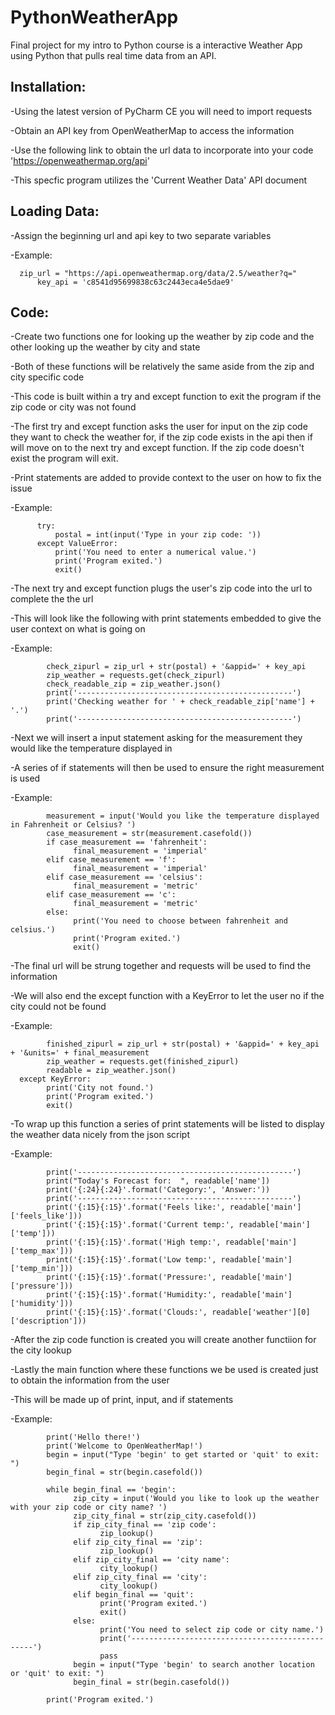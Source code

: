 # PythonWeatherApp
Final project for my intro to Python course is a interactive Weather App using Python that pulls real time data from an API.

## Installation:
-Using the latest version of PyCharm CE you will need to import requests

-Obtain an API key from OpenWeatherMap to access the information

-Use the following link to obtain the url data to incorporate into your code 'https://openweathermap.org/api'

-This specfic program utilizes the 'Current Weather Data' API document


## Loading Data:
-Assign the beginning url and api key to two separate variables 

-Example:
      
      zip_url = "https://api.openweathermap.org/data/2.5/weather?q="
          key_api = 'c8541d95699838c63c2443eca4e5dae9'

## Code:
-Create two functions one for looking up the weather by zip code and the other looking up the weather by city and state

-Both of these functions will be relatively the same aside from the zip and city specific code

-This code is built within a try and except function to exit the program if the zip code or city was not found

-The first try and except function asks the user for input on the zip code they want to check the weather for, if the zip code exists in the api then if will move on to the next try and except function. If the zip code doesn't exist the program will exit.

-Print statements are added to provide context to the user on how to fix the issue

-Example:
          
          try:
              postal = int(input('Type in your zip code: '))
          except ValueError:
              print('You need to enter a numerical value.')
              print('Program exited.')
              exit()

-The next try and except function plugs the user's zip code into the url to complete the the url

-This will look like the following with print statements embedded to give the user context on what is going on

-Example:
            
            check_zipurl = zip_url + str(postal) + '&appid=' + key_api
            zip_weather = requests.get(check_zipurl)
            check_readable_zip = zip_weather.json()
            print('------------------------------------------------')
            print('Checking weather for ' + check_readable_zip['name'] + '.')
            print('------------------------------------------------')

-Next we will insert a input statement asking for the measurement they would like the temperature displayed in

-A series of if statements will then be used to ensure the right measurement is used

-Example: 
            
            measurement = input('Would you like the temperature displayed in Fahrenheit or Celsius? ')
            case_measurement = str(measurement.casefold())
            if case_measurement == 'fahrenheit':
                  final_measurement = 'imperial'
            elif case_measurement == 'f':
                  final_measurement = 'imperial'
            elif case_measurement == 'celsius':
                  final_measurement = 'metric'
            elif case_measurement == 'c':
                  final_measurement = 'metric'
            else:
                  print('You need to choose between fahrenheit and celsius.')
                  print('Program exited.')
                  exit()

-The final url will be strung together and requests will be used to find the information

-We will also end the except function with a KeyError to let the user no if the city could not be found

-Example:
            
            finished_zipurl = zip_url + str(postal) + '&appid=' + key_api + '&units=' + final_measurement
            zip_weather = requests.get(finished_zipurl)
            readable = zip_weather.json()
      except KeyError:
            print('City not found.')
            print('Program exited.')
            exit()

-To wrap up this function a series of print statements will be listed to display the weather data nicely from the json script

-Example:
            
            print('------------------------------------------------')
            print("Today's Forecast for:  ", readable['name'])
            print('{:24}{:24}'.format('Category:', 'Answer:'))
            print('------------------------------------------------')
            print('{:15}{:15}'.format('Feels like:', readable['main']['feels_like']))
            print('{:15}{:15}'.format('Current temp:', readable['main']['temp']))
            print('{:15}{:15}'.format('High temp:', readable['main']['temp_max']))
            print('{:15}{:15}'.format('Low temp:', readable['main']['temp_min']))
            print('{:15}{:15}'.format('Pressure:', readable['main']['pressure']))
            print('{:15}{:15}'.format('Humidity:', readable['main']['humidity']))
            print('{:15}{:15}'.format('Clouds:', readable['weather'][0]['description']))

-After the zip code function is created you will create another functiion for the city lookup

-Lastly the main function where these functions we be used is created just to obtain the information from the user

-This will be made up of print, input, and if statements

-Example:
            
            print('Hello there!')
            print('Welcome to OpenWeatherMap!')
            begin = input("Type 'begin' to get started or 'quit' to exit: ")
            begin_final = str(begin.casefold())

            while begin_final == 'begin':
                  zip_city = input('Would you like to look up the weather with your zip code or city name? ')
                  zip_city_final = str(zip_city.casefold())
                  if zip_city_final == 'zip code':
                        zip_lookup()
                  elif zip_city_final == 'zip':
                        zip_lookup()
                  elif zip_city_final == 'city name':
                        city_lookup()
                  elif zip_city_final == 'city':
                        city_lookup()
                  elif begin_final == 'quit':
                        print('Program exited.')
                        exit()
                  else:
                        print('You need to select zip code or city name.')
                        print('------------------------------------------------')
                        pass
                  begin = input("Type 'begin' to search another location or 'quit' to exit: ")
                  begin_final = str(begin.casefold())

            print('Program exited.')
